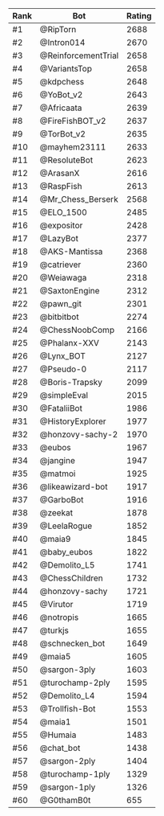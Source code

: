 Rank|Bot|Rating
---|---|---
#1|@RipTorn|2688
#2|@Intron014|2670
#3|@ReinforcementTrial|2658
#4|@VariantsTop|2658
#5|@kdpchess|2648
#6|@YoBot_v2|2643
#7|@Africaata|2639
#8|@FireFishBOT_v2|2637
#9|@TorBot_v2|2635
#10|@mayhem23111|2633
#11|@ResoluteBot|2623
#12|@ArasanX|2616
#13|@RaspFish|2613
#14|@Mr_Chess_Berserk|2568
#15|@ELO_1500|2485
#16|@expositor|2428
#17|@LazyBot|2377
#18|@AKS-Mantissa|2368
#19|@catriever|2360
#20|@Weiawaga|2318
#21|@SaxtonEngine|2312
#22|@pawn_git|2301
#23|@bitbitbot|2274
#24|@ChessNoobComp|2166
#25|@Phalanx-XXV|2143
#26|@Lynx_BOT|2127
#27|@Pseudo-0|2117
#28|@Boris-Trapsky|2099
#29|@simpleEval|2015
#30|@FataliiBot|1986
#31|@HistoryExplorer|1977
#32|@honzovy-sachy-2|1970
#33|@eubos|1967
#34|@jangine|1947
#35|@matmoi|1925
#36|@likeawizard-bot|1917
#37|@GarboBot|1916
#38|@zeekat|1878
#39|@LeelaRogue|1852
#40|@maia9|1845
#41|@baby_eubos|1822
#42|@Demolito_L5|1741
#43|@ChessChildren|1732
#44|@honzovy-sachy|1721
#45|@Virutor|1719
#46|@notropis|1665
#47|@turkjs|1655
#48|@schnecken_bot|1649
#49|@maia5|1605
#50|@sargon-3ply|1603
#51|@turochamp-2ply|1595
#52|@Demolito_L4|1594
#53|@Trollfish-Bot|1553
#54|@maia1|1501
#55|@Humaia|1483
#56|@chat_bot|1438
#57|@sargon-2ply|1404
#58|@turochamp-1ply|1329
#59|@sargon-1ply|1326
#60|@G0thamB0t|655
